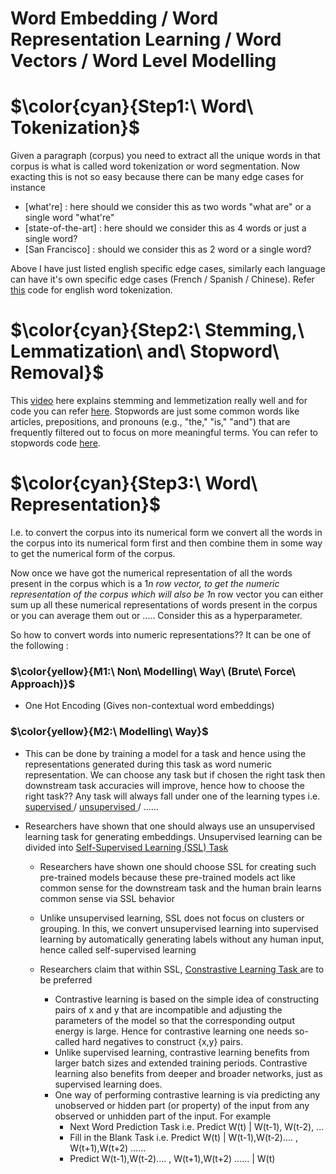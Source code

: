 # Word Embedding / Word Representation Learning / Word Vectors / Word Level Modelling

# $\color{cyan}{Step1:\ Word\ Tokenization}$
Given a paragraph (corpus) you need to extract all the unique words in that corpus is what is called word tokenization or word segmentation. Now exacting this is not so easy because there can be many edge cases for instance
- [what're] : here should we consider this as two words "what are" or a single word "what're"
- [state-of-the-art] : here should we consider this as 4 words or just a single word?
- [San Francisco] : should we consider this as 2 word or a single word?

Above I have just listed english specific edge cases, similarly each language can have it's own specific edge cases (French / Spanish / Chinese). Refer [this](https://github.com/khetansarvesh/NLP/blob/main/Preprocessing/Word-Tokenization.ipynb) code for english word tokenization. 

# $\color{cyan}{Step2:\ Stemming,\ Lemmatization\ and\ Stopword\ Removal}$
This [video](https://www.youtube.com/watch?v=JpxCt3kvbLk) here explains stemming and lemmetization really well and for code you can refer [here](https://github.com/khetansarvesh/NLP/blob/main/Preprocessing/Stemming_Lemmetization.ipynb). Stopwords are just some common words like articles, prepositions, and pronouns (e.g., "the," "is," "and") that are frequently filtered out to focus on more meaningful terms. You can refer to stopwords code [here](https://github.com/khetansarvesh/NLP/blob/main/Preprocessing/Stopwords.ipynb).

# $\color{cyan}{Step3:\ Word\ Representation}$
I.e. to convert the corpus into its numerical form we convert all the words in the corpus into its numerical form first and then combine them in some way to get the numerical form of the corpus. 

Now once we have got the numerical representation of all the words present in the corpus which is a 1*n row vector, to get the numeric representation of the corpus which will also be 1*n row vector you can either sum up all these numerical representations of words present in the corpus or you can average them out or ….. Consider this as a hyperparameter.

So how to convert words into numeric representations?? It can be one of the following : 

### $\color{yellow}{M1:\ Non\ Modelling\ Way\ (Brute\ Force\ Approach)\}$
  - One Hot Encoding (Gives non-contextual word embeddings)

### $\color{yellow}{M2:\ Modelling\ Way}$
- This can be done by training a model for a task and hence using the representations generated during this task as word numeric representation. We can choose any task but if chosen the right task then downstream task accuracies will improve, hence how to choose the right task?? Any task will always fall under one of the learning types i.e. <ins> supervised </ins> / <ins> unsupervised </ins> / ......
- Researchers have shown that one should always use an unsupervised learning task for generating embeddings. Unsupervised learning can be divided into <ins> Self-Supervised Learning (SSL) Task </ins>

  - Researchers have shown one should choose SSL for creating such pre-trained models because these pre-trained models act like common sense for the downstream task and the human brain learns common sense via SSL behavior

  - Unlike unsupervised learning, SSL does not focus on clusters or grouping. In this, we convert unsupervised learning into supervised learning by automatically generating labels without any human input, hence called self-supervised learning
 
  - Researchers claim that within SSL, <ins> Constrastive Learning Task </ins> are to be preferred
    
    - Contrastive learning is based on the simple idea of constructing pairs of x and y that are incompatible and adjusting the parameters of the model so that the corresponding output energy is large. Hence for contrastive learning one needs so-called hard negatives to construct {x,y} pairs.
    - Unlike supervised learning, contrastive learning benefits from larger batch sizes and extended training periods. Contrastive learning also benefits from deeper and broader networks, just as supervised learning does.
    - One way of performing contrastive learning is via predicting any unobserved or hidden part (or property) of the input from any observed or unhidden part of the input. For example
      -  Next Word Prediction Task i.e. Predict W(t) | W(t-1), W(t-2), ...
      -  Fill in the Blank Task i.e. Predict W(t) | W(t-1),W(t-2).... , W(t+1),W(t+2) ……
      -  Predict W(t-1),W(t-2).... , W(t+1),W(t+2) …… | W(t)

 







